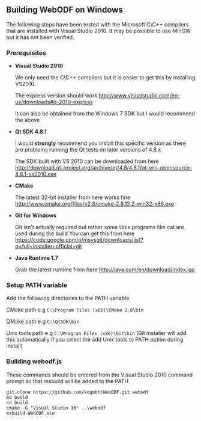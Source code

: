 ## Building WebODF on Windows

The following steps have been tested with the Microsoft C\C++ compilers that are installed with Visual Studio 2010. It may be possible to use MinGW but it has not been verified.

### Prerequisites

- **Visual Studio 2010**

   We only need the C\C++ compilers but it is easier to get this by installing VS2010.

   The express version should work http://www.visualstudio.com/en-us/downloads#d-2010-express

   It can also be obtained from the Windows 7 SDK but I would recommend the above

- **Qt SDK 4.8.1**

   I would **strongly** recommend you install this specific version as there are problems running the Qt tests on later versions of 4.8.x

   The SDK built with VS 2010 can be downloaded from here http://download.qt-project.org/archive/qt/4.8/4.8.1/qt-win-opensource-4.8.1-vs2010.exe

- **CMake**

   The latest 32-bit installer from here works fine http://www.cmake.org/files/v2.8/cmake-2.8.12.2-win32-x86.exe

- **Git for Windows**

   Git isn't actually required but rather some Unix programs like cat are used during the build
   You can get this from here https://code.google.com/p/msysgit/downloads/list?q=full+installer+official+git

- **Java Runtime 1.7**

   Grab the latest runtime from here http://java.com/en/download/index.jsp

### Setup PATH variable

Add the following directories to the PATH variable

CMake path e.g `C:\Program Files (x86)\CMake 2.8\bin`

QMake path e.g `C:\QtSDK\bin`

Unix tools path e.g `C:\Program Files (x86)\Git\bin` (Git installer will add this automatically if you select the add Unix tools to PATH option during install)

### Building webodf.js
These commands should be entered from the Visual Studio 2010 command prompt so that msbuild will be added to the PATH

```
git clone https://github.com/kogmbh/WebODF.git webodf
md build
cd build
cmake -G "Visual Studio 10" ..\webodf
msbuild WebODF.sln
```